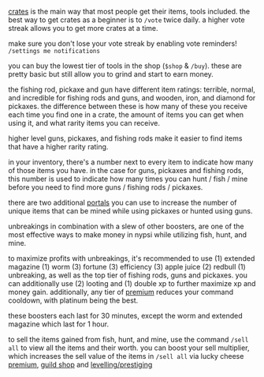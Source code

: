 <script>
  import DocsTemplate from "$lib/components/docs/DocsTemplate.svelte"
  import ItemModal from "$lib/components/docs/ItemModal.svelte"
  import DocsHeader from '$lib/components/docs/DocsHeader.svelte';
</script>

<DocsTemplate title='fish hunt mine' description="learn how to obtain, upgrade and optimally use fishing rods, pickaxes, and guns in fish hunt mine using crates, shop, boosters, and manage item durability efficiently." />

<DocsHeader header='h2' text="obtaining" />

<DocsHeader header='h3' text="crates" />

[crates](/docs/economy/items/crates) is the main way that most people get their items, tools included. the best way to get crates as a beginner is to `/vote` twice daily. a higher vote streak allows you to get more crates at a time.

make sure you don't lose your vote streak by enabling vote reminders! `/settings me notifications`

<DocsHeader header='h3' text="shop" />

you can buy the lowest tier of tools in the shop (`$shop` & `/buy`). these are pretty basic but still allow you to grind and start to earn money.

<DocsHeader header='h2' text="different levels of item" />

the fishing rod, pickaxe and gun have different item ratings: terrible, normal, and incredible for fishing rods and guns, and wooden, iron, and diamond for pickaxes. the difference between these is how many of these you receive each time you find one in a crate, the amount of items you can get when using it, and what rarity items you can receive.

higher level guns, pickaxes, and fishing rods make it easier to find items that have a higher rarity rating.

<DocsHeader header='h2' text="durability" />

in your inventory, there's a number next to every item to indicate how many of those items you have. in the case for guns, pickaxes and fishing rods, this number is used to indicate how many times you can hunt / fish / mine before you need to find more guns / fishing rods / pickaxes.

<DocsHeader header='h2' text="portals" />

there are two additional [portals](/docs/economy/items/portals) you can use to increase the number of unique items that can be mined while using pickaxes or hunted using guns.

<DocsHeader header='h2' text="boosters" />

<ItemModal item="unbreaking" trailing=",">unbreakings</ItemModal> in combination with a slew of other boosters, are one of the most effective ways to make money in nypsi while utilizing fish, hunt, and mine.

to maximize profits with unbreakings, it's recommended to use (1) <ItemModal item="extended_mag">extended magazine</ItemModal> (1) <ItemModal item="worm" trailing=",">worm</ItemModal> (3) <ItemModal item="fortune" trailing=",">fortune</ItemModal> (3) <ItemModal item="efficiency" trailing=",">efficiency</ItemModal> (3) <ItemModal item="apple_juice" trailing=",">apple juice</ItemModal> (2) <ItemModal item="redbull" trailing=",">redbull</ItemModal> (1) unbreaking, as well as the top tier of fishing rods, guns and pickaxes. you can additionally use (2) <ItemModal item="looting">looting</ItemModal> and (1) <ItemModal item="double_xp">double xp</ItemModal> to further maximize xp and money gain. additionally, any tier of [premium](/docs/premium) reduces your command cooldown, with platinum being the best.

these boosters each last for 30 minutes, except the worm and extended magazine which last for 1 hour.

<DocsHeader header='h2' text="sell all" />

to sell the items gained from fish, hunt, and mine, use the command `/sell all` to view all the items and their worth. you can boost your sell multiplier, which increases the sell value of the items in `/sell all` via <ItemModal item="lucky_cheese" trailing=",">lucky cheese</ItemModal> [premium](/docs/premium), [guild shop](/docs/economy/guilds) and [levelling/prestiging](docs/economy/level)
